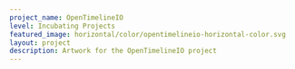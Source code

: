 ```yaml
---
project_name: OpenTimelineIO
level: Incubating Projects
featured_image: horizontal/color/opentimelineio-horizontal-color.svg
layout: project
description: Artwork for the OpenTimelineIO project
---
```

